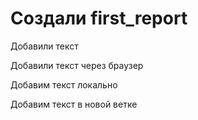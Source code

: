 ﻿# Создали first_report

Добавили текст

Добавили текст через браузер

Добавим текст локально

Добавим текст в новой ветке